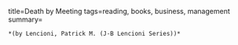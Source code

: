 title=Death by Meeting
tags=reading, books, business, management
summary=
~~~~~~
*(by Lencioni, Patrick M. (J-B Lencioni Series))*

